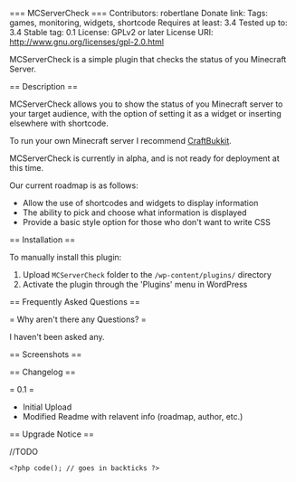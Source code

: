 === MCServerCheck ===
Contributors: robertlane
Donate link:
Tags: games, monitoring, widgets, shortcode
Requires at least: 3.4
Tested up to: 3.4
Stable tag: 0.1
License: GPLv2 or later
License URI: http://www.gnu.org/licenses/gpl-2.0.html

MCServerCheck is a simple plugin that checks the status of you Minecraft Server.

== Description ==

MCServerCheck allows you to show the status of you Minecraft server to your target audience, with the option of setting it
as a widget or inserting elsewhere with shortcode.

To run your own Minecraft server I recommend [CraftBukkit](http://bukkit.org// "An Alternative Minecraft Server").

MCServerCheck is currently in alpha, and is not ready for deployment at this time.

Our current roadmap is as follows:

*   Allow the use of shortcodes and widgets to display information
*   The ability to pick and choose what information is displayed
*   Provide a basic style option for those who don't want to write CSS


== Installation ==

To manually install this plugin:

1. Upload `MCServerCheck` folder to the `/wp-content/plugins/` directory
1. Activate the plugin through the 'Plugins' menu in WordPress

== Frequently Asked Questions ==

= Why aren't there any Questions? =

I haven't been asked any.


== Screenshots ==


== Changelog ==

= 0.1 =
* Initial Upload
* Modified Readme with relavent info (roadmap, author, etc.)

== Upgrade Notice ==

//TODO

`<?php code(); // goes in backticks ?>`
